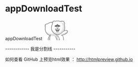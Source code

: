 # appDownloadTest
appDownloadTest
 ![image](https://github.com/anotherCPL/images/blob/master/20141127104914.gif?raw=true)



------------   我是分割线 -----------

如何查看 GitHub 上预览html效果 ： http://htmlpreview.github.io
